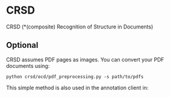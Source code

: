 # CRSD 

CRSD (*(composite) Recognition of Structure in Documents)

## Optional

CRSD assumes PDF pages as images. You can convert your PDF documents using:
```shell
python crsd/ocd/pdf_preprocessing.py -s path/to/pdfs
```

This simple method is also used in the annotation client in:
